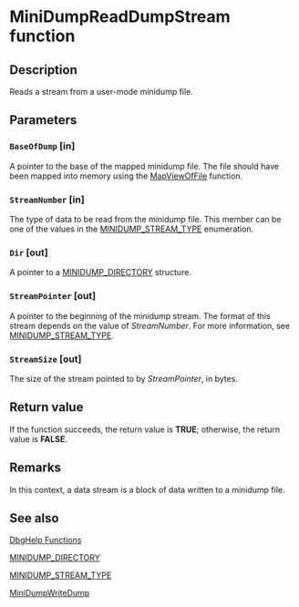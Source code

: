 # MiniDumpReadDumpStream function

## Description

Reads a stream from a user-mode minidump file.

## Parameters

### `BaseOfDump` [in]

A pointer to the base of the mapped minidump file. The file should have been mapped into memory using the
[MapViewOfFile](https://learn.microsoft.com/windows/desktop/api/memoryapi/nf-memoryapi-mapviewoffile) function.

### `StreamNumber` [in]

The type of data to be read from the minidump file. This member can be one of the values in the
[MINIDUMP_STREAM_TYPE](https://learn.microsoft.com/windows/desktop/api/minidumpapiset/ne-minidumpapiset-minidump_stream_type) enumeration.

### `Dir` [out]

A pointer to a [MINIDUMP_DIRECTORY](https://learn.microsoft.com/windows/desktop/api/minidumpapiset/ns-minidumpapiset-minidump_directory)
structure.

### `StreamPointer` [out]

A pointer to the beginning of the minidump stream. The format of this stream depends on the value of
*StreamNumber*. For more information, see
[MINIDUMP_STREAM_TYPE](https://learn.microsoft.com/windows/desktop/api/minidumpapiset/ne-minidumpapiset-minidump_stream_type).

### `StreamSize` [out]

The size of the stream pointed to by *StreamPointer*, in bytes.

## Return value

If the function succeeds, the return value is **TRUE**; otherwise, the return
value is **FALSE**.

## Remarks

In this context, a data stream is a block of data written to a minidump file.

## See also

[DbgHelp Functions](https://learn.microsoft.com/windows/desktop/Debug/dbghelp-functions)

[MINIDUMP_DIRECTORY](https://learn.microsoft.com/windows/desktop/api/minidumpapiset/ns-minidumpapiset-minidump_directory)

[MINIDUMP_STREAM_TYPE](https://learn.microsoft.com/windows/desktop/api/minidumpapiset/ne-minidumpapiset-minidump_stream_type)

[MiniDumpWriteDump](https://learn.microsoft.com/windows/desktop/api/minidumpapiset/nf-minidumpapiset-minidumpwritedump)